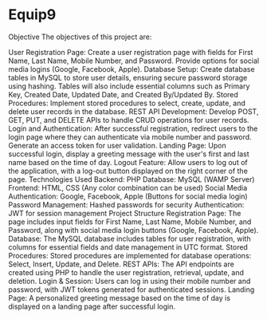 # Equip9
Objective
The objectives of this project are:

User Registration Page: Create a user registration page with fields for First Name, Last Name, Mobile Number, and Password. Provide options for social media logins (Google, Facebook, Apple).
Database Setup: Create database tables in MySQL to store user details, ensuring secure password storage using hashing. Tables will also include essential columns such as Primary Key, Created Date, Updated Date, and Created By/Updated By.
Stored Procedures: Implement stored procedures to select, create, update, and delete user records in the database.
REST API Development: Develop POST, GET, PUT, and DELETE APIs to handle CRUD operations for user records.
Login and Authentication: After successful registration, redirect users to the login page where they can authenticate via mobile number and password. Generate an access token for user validation.
Landing Page: Upon successful login, display a greeting message with the user's first and last name based on the time of day.
Logout Feature: Allow users to log out of the application, with a log-out button displayed on the right corner of the page.
Technologies Used
Backend: PHP
Database: MySQL (WAMP Server)
Frontend: HTML, CSS (Any color combination can be used)
Social Media Authentication: Google, Facebook, Apple (Buttons for social media login)
Password Management: Hashed passwords for security
Authentication: JWT for session management
Project Structure
Registration Page: The page includes input fields for First Name, Last Name, Mobile Number, and Password, along with social media login buttons (Google, Facebook, Apple).
Database: The MySQL database includes tables for user registration, with columns for essential fields and date management in UTC format.
Stored Procedures: Stored procedures are implemented for database operations: Select, Insert, Update, and Delete.
REST APIs: The API endpoints are created using PHP to handle the user registration, retrieval, update, and deletion.
Login & Session: Users can log in using their mobile number and password, with JWT tokens generated for authenticated sessions.
Landing Page: A personalized greeting message based on the time of day is displayed on a landing page after successful login.
